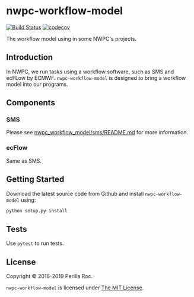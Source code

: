 # nwpc-workflow-model

[![Build Status](https://travis-ci.org/perillaroc/nwpc-workflow-model.svg?branch=master)](https://travis-ci.org/perillaroc/nwpc-workflow-model)
[![codecov](https://codecov.io/gh/perillaroc/nwpc-workflow-model/branch/master/graph/badge.svg)](https://codecov.io/gh/perillaroc/nwpc-workflow-model)

The workflow model using in some NWPC's projects.

## Introduction

In NWPC, we run tasks using a workflow software, such as SMS and ecFLow by ECMWF.
`nwpc-workflow-model` is designed to bring a workflow model into our programs.

## Components

### SMS
 
Please see [nwpc_workflow_model/sms/README.md](nwpc_workflow_model/sms/README.md) for more information.

### ecFlow

Same as SMS.

## Getting Started

Download the latest source code from Github and install `nwpc-workflow-model` using:

```bash
python setup.py install
```

## Tests

Use `pytest` to run tests.

## License

Copyright &copy; 2016-2019 Perilla Roc.

`nwpc-workflow-model` is licensed under [The MIT License](https://opensource.org/licenses/MIT).
